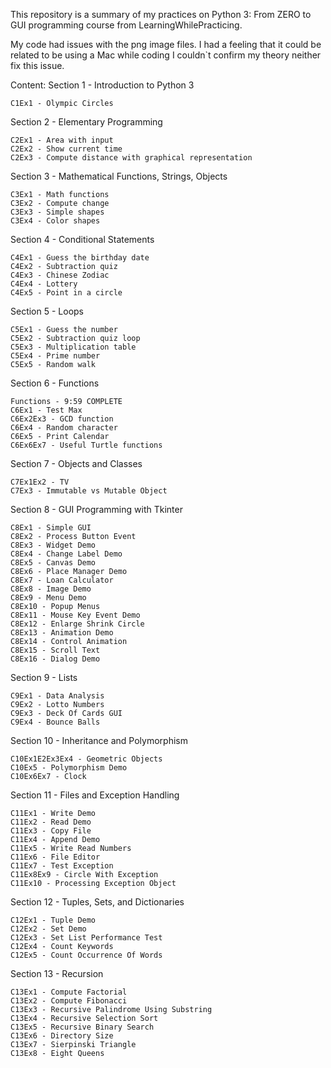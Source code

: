 This repository is a summary of my practices on Python 3: From ZERO to GUI programming course from LearningWhilePracticing.


My code had issues with the png image files. I had a feeling that it could be related to be using a Mac while coding
I couldn`t confirm my theory neither fix this issue.

Content:
 Section 1 - Introduction to Python 3

    C1Ex1 - Olympic Circles 

Section 2 - Elementary Programming

    C2Ex1 - Area with input 
    C2Ex2 - Show current time 
    C2Ex3 - Compute distance with graphical representation 

Section 3 - Mathematical Functions, Strings, Objects

    C3Ex1 - Math functions 
    C3Ex2 - Compute change 
    C3Ex3 - Simple shapes 
    C3Ex4 - Color shapes 

Section 4 - Conditional Statements

    C4Ex1 - Guess the birthday date
    C4Ex2 - Subtraction quiz 
    C4Ex3 - Chinese Zodiac 
    C4Ex4 - Lottery 
    C4Ex5 - Point in a circle 

Section 5 - Loops

    C5Ex1 - Guess the number 
    C5Ex2 - Subtraction quiz loop 
    C5Ex3 - Multiplication table 
    C5Ex4 - Prime number 
    C5Ex5 - Random walk 

Section 6 - Functions

    Functions - 9:59 COMPLETE
    C6Ex1 - Test Max 
    C6Ex2Ex3 - GCD function 
    C6Ex4 - Random character 
    C6Ex5 - Print Calendar
    C6Ex6Ex7 - Useful Turtle functions 

Section 7 - Objects and Classes

    C7Ex1Ex2 - TV 
    C7Ex3 - Immutable vs Mutable Object

Section 8 - GUI Programming with Tkinter

    C8Ex1 - Simple GUI
    C8Ex2 - Process Button Event
    C8Ex3 - Widget Demo
    C8Ex4 - Change Label Demo
    C8Ex5 - Canvas Demo
    C8Ex6 - Place Manager Demo
    C8Ex7 - Loan Calculator 
    C8Ex8 - Image Demo 
    C8Ex9 - Menu Demo
    C8Ex10 - Popup Menus
    C8Ex11 - Mouse Key Event Demo
    C8Ex12 - Enlarge Shrink Circle 
    C8Ex13 - Animation Demo 
    C8Ex14 - Control Animation 
    C8Ex15 - Scroll Text 
    C8Ex16 - Dialog Demo 

Section 9 - Lists

    C9Ex1 - Data Analysis 
    C9Ex2 - Lotto Numbers 
    C9Ex3 - Deck Of Cards GUI 
    C9Ex4 - Bounce Balls 

Section 10 - Inheritance and Polymorphism

    C10Ex1E2Ex3Ex4 - Geometric Objects
    C10Ex5 - Polymorphism Demo 
    C10Ex6Ex7 - Clock 

Section 11 - Files and Exception Handling

    C11Ex1 - Write Demo 
    C11Ex2 - Read Demo 
    C11Ex3 - Copy File 
    C11Ex4 - Append Demo 
    C11Ex5 - Write Read Numbers 
    C11Ex6 - File Editor 
    C11Ex7 - Test Exception 
    C11Ex8Ex9 - Circle With Exception 
    C11Ex10 - Processing Exception Object 

Section 12 - Tuples, Sets, and Dictionaries

    C12Ex1 - Tuple Demo 
    C12Ex2 - Set Demo 
    C12Ex3 - Set List Performance Test 
    C12Ex4 - Count Keywords 
    C12Ex5 - Count Occurrence Of Words

Section 13 - Recursion

    C13Ex1 - Compute Factorial 
    C13Ex2 - Compute Fibonacci 
    C13Ex3 - Recursive Palindrome Using Substring
    C13Ex4 - Recursive Selection Sort 
    C13Ex5 - Recursive Binary Search 
    C13Ex6 - Directory Size 
    C13Ex7 - Sierpinski Triangle 
    C13Ex8 - Eight Queens 

